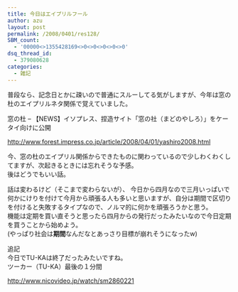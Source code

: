 ```yaml
---
title: 今日はエイプリルフール
author: azu
layout: post
permalink: /2008/0401/res128/
SBM_count:
  - '00000<>1355428169<>0<>0<>0<>0<>0'
dsq_thread_id:
  - 379080628
categories:
  - 雑記
---
```

普段なら、記念日とかに疎いので普通にスルーしてる気がしますが、今年は窓の杜のエイプリルネタ関係で覚えていました。

窓の杜 &#8211; 【NEWS】イソプレス、捏造サイト「窓の社（まどのやしろ）」をケータイ向けに公開

http://www.forest.impress.co.jp/article/2008/04/01/yashiro2008.html

今、窓の杜のエイプリル関係からできたものに関わっているので少しわくわくしてますが、次起きるときには忘れそうな予感。  
後はどうでもいい話。

<!--more-->

話は変わるけど（そこまで変わらないが）、 今日から四月なので三月いっぱいで何かにけりを付けて今月から頑張る人も多いと思いますが、自分は期間で区切りを付けると失敗するタイプなので、ノルマ的に何かを頑張ろうかと思う。  
機能は定期を買い直そうと思ったら四月からの発行だったみたいなので今日定期を買うことから始めよう。  
(やっぱり社会は**期間**なんだなとあっさり目標が崩れそうになったw)

追記  
今日でTU-KAは終了だったみたいですね。  
ツーカー（TU-KA）最後の１分間

http://www.nicovideo.jp/watch/sm2860221